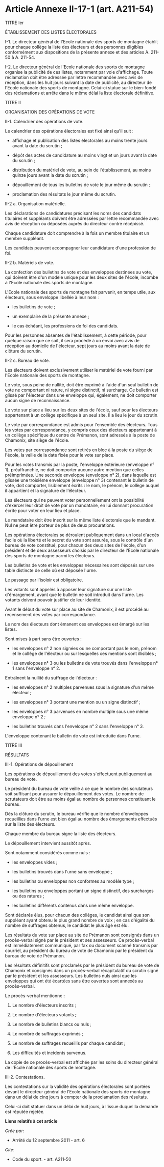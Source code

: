 # Article Annexe II-17-1 (art. A211-54)

TITRE Ier 

ÉTABLISSEMENT DES LISTES ÉLECTORALES 

I-1. Le directeur général de l'Ecole nationale des sports de montagne établit pour chaque collège la liste des électeurs et
des personnes éligibles conformément aux dispositions de la présente annexe et des articles A. 211-50 à A. 211-54. 

I-2. Le directeur général de l'Ecole nationale des sports de montagne organise la publicité de ces listes, notamment par voie
d'affichage. Toute réclamation doit être adressée par lettre recommandée avec avis de réception, dans les huit jours suivant
la date de publicité, au directeur de l'Ecole nationale des sports de montagne. Celui-ci statue sur le bien-fondé des
réclamations et arrête dans le même délai la liste électorale définitive. 

TITRE II 

ORGANISATION DES OPÉRATIONS DE VOTE 

II-1. Calendrier des opérations de vote. 

Le calendrier des opérations électorales est fixé ainsi qu'il suit :

- affichage et publication des listes électorales au moins trente jours avant la date du scrutin ;

- dépôt des actes de candidature au moins vingt et un jours avant la date du scrutin ;

- distribution du matériel de vote, au sein de l'établissement, au moins quinze jours avant la date du scrutin ;

- dépouillement de tous les bulletins de vote le jour même du scrutin ;

- proclamation des résultats le jour même du scrutin. 

II-2 a. Organisation matérielle. 

Les déclarations de candidatures précisant les noms des candidats titulaires et suppléants doivent être adressées par lettre
recommandée avec avis de réception ou déposées auprès du directeur contre récépissé. 

Chaque candidature doit comprendre à la fois un membre titulaire et un membre suppléant. 

Les candidats peuvent accompagner leur candidature d'une profession de foi. 

II-2 b. Matériels de vote. 

La confection des bulletins de vote et des enveloppes destinées au vote, qui doivent être d'un modèle unique pour les deux
sites de l'école, incombe à l'Ecole nationale des sports de montagne. 

L'Ecole nationale des sports de montagne fait parvenir, en temps utile, aux électeurs, sous enveloppe libellée à leur nom :

- les bulletins de vote ;

- un exemplaire de la présente annexe ;

- le cas échéant, les professions de foi des candidats. 

Pour les personnes absentes de l'établissement, à cette période, pour quelque raison que ce soit, il sera procédé à un envoi
avec avis de réception au domicile de l'électeur, sept jours au moins avant la date de clôture du scrutin. 

II-2 c. Bureau de vote. 

Les électeurs doivent exclusivement utiliser le matériel de vote fourni par l'Ecole nationale des sports de montagne. 

Le vote, sous peine de nullité, doit être exprimé à l'aide d'un seul bulletin de vote ne comportant ni rature, ni signe
distinctif, ni surcharge. Ce bulletin est glissé par l'électeur dans une enveloppe qui, également, ne doit comporter aucun
signe de reconnaissance. 

Le vote sur place a lieu sur les deux sites de l'école, sauf pour les électeurs appartenant à un collège spécifique à un seul
site. Il a lieu le jour du scrutin. 

Le vote par correspondance est admis pour l'ensemble des électeurs. Tous les votes par correspondance, y compris ceux des
électeurs appartenant à un collège spécifique du centre de Prémanon, sont adressés à la poste de Chamonix, site siège de
l'école. 

Les votes par correspondance sont retirés en bloc à la poste du siège de l'école, la veille de la date fixée pour le vote sur
place. 

Pour les votes transmis par la poste, l'enveloppe extérieure (enveloppe n° 1), préaffranchie, ne doit comporter aucune autre
mention que celles préimprimées. Une seconde enveloppe (enveloppe n° 2), dans laquelle est glissée une troisième enveloppe
(enveloppe n° 3) contenant le bulletin de vote, doit comporter, lisiblement écrits : le nom, le prénom, le collège auquel il
appartient et la signature de l'électeur. 

Les électeurs qui ne peuvent voter personnellement ont la possibilité d'exercer leur droit de vote par un mandataire, en lui
donnant procuration écrite pour voter en leur lieu et place. 

Le mandataire doit être inscrit sur la même liste électorale que le mandant. Nul ne peut être porteur de plus de deux
procurations. 

Les opérations électorales se déroulent publiquement dans un local d'accès facile où la liberté et le secret du vote sont
assurés, sous le contrôle d'un bureau de vote constitué, pour chacun des deux sites de l'école, d'un président et de deux
assesseurs choisis par le directeur de l'Ecole nationale des sports de montagne parmi les électeurs. 

Les bulletins de vote et les enveloppes nécessaires sont déposés sur une table distincte de celle où est déposée l'urne. 

Le passage par l'isoloir est obligatoire. 

Les votants sont appelés à apposer leur signature sur une liste d'émargement, avant que le bulletin ne soit introduit dans
l'urne. Les votants doivent pouvoir justifier de leur identité. 

Avant le début du vote sur place au site de Chamonix, il est procédé au recensement des votes par correspondance. 

Le nom des électeurs dont émanent ces enveloppes est émargé sur les listes. 

Sont mises à part sans être ouvertes :

- les enveloppes n° 2 non signées ou ne comportant pas le nom, prénom et le collège de l'électeur ou sur lesquelles ces
mentions sont illisibles ;

- les enveloppes n° 3 ou les bulletins de vote trouvés dans l'enveloppe n° 1 sans l'enveloppe n° 2. 

Entraînent la nullité du suffrage de l'électeur :

- les enveloppes n° 2 multiples parvenues sous la signature d'un même électeur ;

- les enveloppes n° 3 portant une mention ou un signe distinctif ;

- les enveloppes n° 3 parvenues en nombre multiple sous une même enveloppe n° 2 ;

- les bulletins trouvés dans l'enveloppe n° 2 sans l'enveloppe n° 3. 

L'enveloppe contenant le bulletin de vote est introduite dans l'urne. 

TITRE III 

RÉSULTATS 

III-1. Opérations de dépouillement 

Les opérations de dépouillement des votes s'effectuent publiquement au bureau de vote. 

Le président du bureau de vote veille à ce que le nombre des scrutateurs soit suffisant pour assurer le dépouillement des
votes. Le nombre de scrutateurs doit être au moins égal au nombre de personnes constituant le bureau. 

Dès la clôture du scrutin, le bureau vérifie que le nombre d'enveloppes recueillies dans l'urne est bien égal au nombre des
émargements effectués sur la liste des électeurs. 

Chaque membre du bureau signe la liste des électeurs. 

Le dépouillement intervient aussitôt après. 

Sont notamment considérés comme nuls :

- les enveloppes vides ;

- les bulletins trouvés dans l'urne sans enveloppe ;

- les bulletins ou enveloppes non conformes au modèle type ;

- les bulletins ou enveloppes portant un signe distinctif, des surcharges ou des ratures ;

- les bulletins différents contenus dans une même enveloppe. 

Sont déclarés élus, pour chacun des collèges, le candidat ainsi que son suppléant ayant obtenu le plus grand nombre de voix ;
en cas d'égalité du nombre de suffrages obtenus, le candidat le plus âgé est élu. 

Les résultats du vote sur place au site de Prémanon sont consignés dans un procès-verbal signé par le président et ses
assesseurs. Ce procès-verbal est immédiatement communiqué, par fax ou document scanné transmis par courriel, au président du
bureau de vote de Chamonix par le président du bureau de vote de Prémanon. 

Les résultats définitifs sont proclamés par le président du bureau de vote de Chamonix et consignés dans un procès-verbal
récapitulatif du scrutin signé par le président et les assesseurs. Les bulletins nuls ainsi que les enveloppes qui ont été
écartées sans être ouvertes sont annexés au procès-verbal. 

Le procès-verbal mentionne : 

1. Le nombre d'électeurs inscrits ; 

2. Le nombre d'électeurs votants ; 

3. Le nombre de bulletins blancs ou nuls ; 

4. Le nombre de suffrages exprimés ; 

5. Le nombre de suffrages recueillis par chaque candidat ; 

6. Les difficultés et incidents survenus. 

La copie de ce procès-verbal est affichée par les soins du directeur général de l'Ecole nationale des sports de montagne. 

III-2. Contestations. 

Les contestations sur la validité des opérations électorales sont portées devant le directeur général de l'Ecole nationale
des sports de montagne dans un délai de cinq jours à compter de la proclamation des résultats. 

Celui-ci doit statuer dans un délai de huit jours, à l'issue duquel la demande est réputée rejetée.

**Liens relatifs à cet article**

_Créé par_:

  - Arrêté du 12 septembre 2011 - art. 6

_Cite_:

  - Code du sport. - art. A211-50

